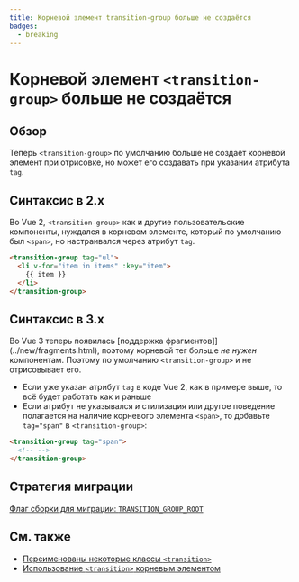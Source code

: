 ```yaml
---
title: Корневой элемент transition-group больше не создаётся
badges:
  - breaking
---
```


# Корневой элемент `<transition-group>` больше не создаётся <MigrationBadges :badges="$frontmatter.badges" />

## Обзор

Теперь `<transition-group>` по умолчанию больше не создаёт корневой элемент при отрисовке, но может его создавать при указании атрибута `tag`.

## Синтаксис в 2.x

Во Vue 2, `<transition-group>` как и другие пользовательские компоненты, нуждался в корневом элементе, который по умолчанию был `<span>`, но настраивался через атрибут `tag`.

```html
<transition-group tag="ul">
  <li v-for="item in items" :key="item">
    {{ item }}
  </li>
</transition-group>
```

## Синтаксис в 3.x

Во Vue 3 теперь появилась [поддержка фрагментов]](../new/fragments.html), поэтому корневой тег больше _не нужен_ компонентам. Поэтому по умолчанию `<transition-group>` и не отрисовывает его.

- Если уже указан атрибут `tag` в коде Vue 2, как в примере выше, то всё будет работать как и раньше
- Если атрибут не указывался _и_ стилизация или другое поведение полагается на наличие корневого элемента `<span>`, то добавьте `tag="span"` в `<transition-group>`:

```html
<transition-group tag="span">
  <!-- -->
</transition-group>
```

## Стратегия миграции

[Флаг сборки для миграции: `TRANSITION_GROUP_ROOT`](../migration-build.html#compat-configuration)

## См. также

- [Переименованы некоторые классы `<transition>`](./transition.html)
- [Использование `<transition>` корневым элементом](./transition-as-root.html)
